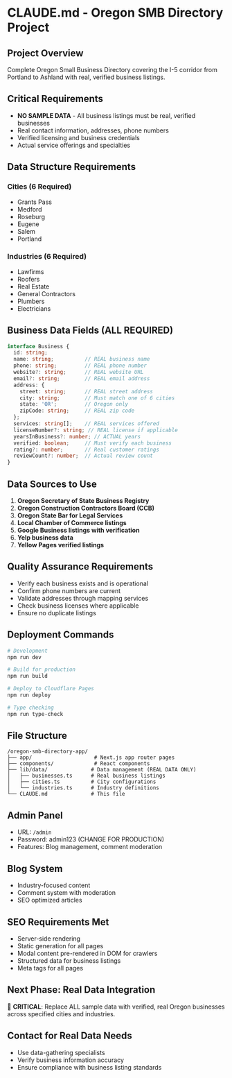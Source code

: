 # CLAUDE.md - Oregon SMB Directory Project

## Project Overview
Complete Oregon Small Business Directory covering the I-5 corridor from Portland to Ashland with real, verified business listings.

## Critical Requirements
- **NO SAMPLE DATA** - All business listings must be real, verified businesses
- Real contact information, addresses, phone numbers
- Verified licensing and business credentials
- Actual service offerings and specialties

## Data Structure Requirements

### Cities (6 Required)
- Grants Pass
- Medford  
- Roseburg
- Eugene
- Salem
- Portland

### Industries (6 Required)
- Lawfirms
- Roofers
- Real Estate
- General Contractors  
- Plumbers
- Electricians

## Business Data Fields (ALL REQUIRED)
```typescript
interface Business {
  id: string;
  name: string;          // REAL business name
  phone: string;         // REAL phone number
  website?: string;      // REAL website URL
  email?: string;        // REAL email address
  address: {
    street: string;      // REAL street address
    city: string;        // Must match one of 6 cities
    state: 'OR';         // Oregon only
    zipCode: string;     // REAL zip code
  };
  services: string[];    // REAL services offered
  licenseNumber?: string; // REAL license if applicable
  yearsInBusiness?: number; // ACTUAL years
  verified: boolean;     // Must verify each business
  rating?: number;       // Real customer ratings
  reviewCount?: number;  // Actual review count
}
```

## Data Sources to Use
1. **Oregon Secretary of State Business Registry**
2. **Oregon Construction Contractors Board (CCB)**
3. **Oregon State Bar for Legal Services**
4. **Local Chamber of Commerce listings**
5. **Google Business listings with verification**
6. **Yelp business data**
7. **Yellow Pages verified listings**

## Quality Assurance Requirements
- Verify each business exists and is operational
- Confirm phone numbers are current
- Validate addresses through mapping services
- Check business licenses where applicable
- Ensure no duplicate listings

## Deployment Commands
```bash
# Development
npm run dev

# Build for production
npm run build

# Deploy to Cloudflare Pages
npm run deploy

# Type checking
npm run type-check
```

## File Structure
```
/oregon-smb-directory-app/
├── app/                    # Next.js app router pages
├── components/             # React components
├── lib/data/              # Data management (REAL DATA ONLY)
│   ├── businesses.ts      # Real business listings
│   ├── cities.ts          # City configurations
│   └── industries.ts      # Industry definitions
└── CLAUDE.md              # This file
```

## Admin Panel
- URL: `/admin`
- Password: admin123 (CHANGE FOR PRODUCTION)
- Features: Blog management, comment moderation

## Blog System
- Industry-focused content
- Comment system with moderation
- SEO optimized articles

## SEO Requirements Met
- Server-side rendering
- Static generation for all pages
- Modal content pre-rendered in DOM for crawlers
- Structured data for business listings
- Meta tags for all pages

## Next Phase: Real Data Integration
🚨 **CRITICAL**: Replace ALL sample data with verified, real Oregon businesses across specified cities and industries.

## Contact for Real Data Needs
- Use data-gathering specialists
- Verify business information accuracy
- Ensure compliance with business listing standards
